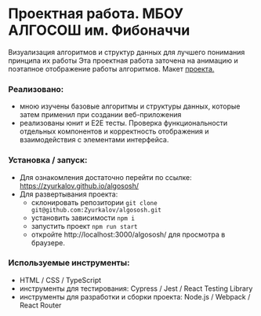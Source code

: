 # Проектная работа. МБОУ АЛГОСОШ им. Фибоначчи

Визуализация алгоритмов и структур данных для лучшего понимания принципа их работы Эта проектная работа заточена на анимацию и поэтапное отображение работы алгоритмов.
Макет [проекта.](https://www.figma.com/file/RIkypcTQN5d37g7RRTFid0/Algososh_external_link?node-id=0%3A1) 

### Реализовано:
- мною изучены базовые алгоритмы и структуры данных, которые затем применил при создании веб-приложения
- реализованы юнит и E2E тесты. Проверка функциональности отдельных компонентов и корректность отображения и взаимодействия с элементами интерфейса.

### Установка / запуск:

- Для ознакомления достаточно перейти по ссылке:
  https://zyurkalov.github.io/algososh/
- Для развертывания проекта:
  - склонировать репозитории `git clone git@github.com:Zyurkalov/algososh.git`
  - установить зависимости `npm i`
  - запустить проект `npm run start`
  - откройте http://localhost:3000/algososh/ для просмотра в браузере.

### Используемые инструменты:
- HTML / CSS / TypeScript
- инструменты для тестирования: Cypress / Jest / React Testing Library
- инструменты для разработки и сборки проекта: Node.js / Webpack / React Router
